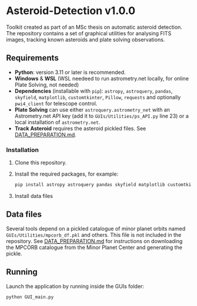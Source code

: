 # Asteroid-Detection v1.0.0

Toolkit created as part of an MSc thesis on automatic asteroid detection. The repository contains a set of graphical utilities for analysing FITS images, tracking known asteroids and plate solving observations.

## Requirements

- **Python**: version 3.11 or later is recommended.
- **Windows** & **WSL** (WSL needeed to run astrometry.net locally, for online Plate Solving, not needed)
- **Dependencies** (installable with `pip`):
  `astropy`, `astroquery`, `pandas`, `skyfield`, `matplotlib`, `customtkinter`,
  `Pillow`, `requests` and optionally `pwi4_client` for telescope control.
- **Plate Solving** can use either `astroquery.astrometry_net` with an Astrometry.net API key (add it to `GUIs/Utilities/ps_API.py` line 23) or a local installation of `astrometry.net`.
- **Track Asteroid** requires the asteroid pickled files. See [DATA_PREPARATION.md](DATA_PREPARATION.md).

### Installation

1. Clone this repository.
2. Install the required packages, for example:

   ```bash
   pip install astropy astroquery pandas skyfield matplotlib customtkinter Pillow requests
   ```
3. Install data files

## Data files

Several tools depend on a pickled catalogue of minor planet orbits named `GUIs/Utilities/mpcorb_df.pkl` and others. This file is not included in the repository.
See [DATA_PREPARATION.md](DATA_PREPARATION.md) for instructions on downloading the MPCORB catalogue from the Minor Planet Center and generating the pickle.
## Running

Launch the application by running inside the GUIs folder:

```
python GUI_main.py
```
